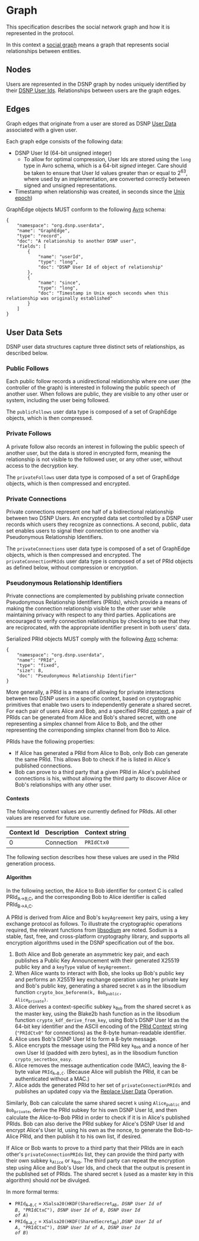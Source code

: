 # Graph

This specification describes the social network graph and how it is represented in the protocol.

In this context a [social graph](https://en.wikipedia.org/wiki/Social_graph) means a graph that represents social relationships between entities.

## Nodes

Users are represented in the DSNP graph by nodes uniquely identified by their [DSNP User Ids](Identifiers.md#dsnp-user-id).
Relationships between users are the graph edges.

## Edges

Graph edges that originate from a user are stored as DSNP [User Data](UserData.md) associated with a given user.

Each graph edge consists of the following data:
* DSNP User Id (64-bit unsigned integer)
  * To allow for optimal compression, User Ids are stored using the `long` type in Avro schema, which is a 64-bit _signed_ integer.
    Care should be taken to ensure that User Id values greater than or equal to 2<sup>63</sup>, where used by an implementation, are converted correctly between signed and unsigned representations.
* Timestamp when relationship was created, in seconds since the [Unix epoch](https://en.wikipedia.org/wiki/Unix_time))

GraphEdge objects MUST conform to the following [Avro](https://avro.apache.org) schema:

```
{
    "namespace": "org.dsnp.userdata",
    "name": "GraphEdge",
    "type": "record",
    "doc": "A relationship to another DSNP user",
    "fields": [
        {
            "name": "userId",
            "type": "long",
            "doc": "DSNP User Id of object of relationship"
        },
        {
            "name": "since",
            "type": "long",
            "doc": "Timestamp in Unix epoch seconds when this relationship was originally established"
        }
    ]
}
```

## User Data Sets

DSNP user data structures capture three distinct sets of relationships, as described below.

### Public Follows

Each public follow records a unidirectional relationship where one user (the controller of the graph) is interested in following the public speech of another user.
When follows are public, they are visible to any other user or system, including the user being followed.

The `publicFollows` user data type is composed of a set of GraphEdge objects, which is then compressed.

### Private Follows

A private follow also records an interest in following the public speech of another user, but the data is stored in encrypted form, meaning the relationship is not visible to the followed user, or any other user, without access to the decryption key.

The `privateFollows` user data type is composed of a set of GraphEdge objects, which is then compressed and encrypted.

### Private Connections

Private connections represent one half of a bidirectional relationship between two DSNP Users.
An encrypted data set controlled by a DSNP user records which users they recognize as connections.
A second, public, data set enables users to signal their connection to one another via Pseudonymous Relationship Identifiers.

The `privateConnections` user data type is composed of a set of GraphEdge objects, which is then compressed and encrypted.
The `privateConnectionPRIds` user data type is composed of a set of PRId objects as defined below, without compression or encryption.

### Pseudonymous Relationship Identifiers

Private connections are complemented by publishing private connection Pseudonymous Relationship Identifiers (PRIds), which provide a means of making the connection relationship visible to the other user while maintaining privacy with respect to any third parties.
Applications are encouraged to verify connection relationships by checking to see that they are reciprocated, with the appropriate identifier present in both users' data.

Serialized PRId objects MUST comply with the following [Avro](https://avro.apache.org) schema:

```
{
    "namespace": "org.dsnp.userdata",
    "name": "PRId",
    "type": "fixed",
    "size": 8,
    "doc": "Pseudonymous Relationship Identifier"
}
```

More generally, a PRId is a means of allowing for private interactions between two DSNP users in a specific context, based on cryptographic primitives that enable two users to independently generate a shared secret.
For each pair of users Alice and Bob, and a specified PRId [context](#contexts), a pair of PRIds can be generated from Alice and Bob's shared secret, with one representing a simplex channel from Alice to Bob, and the other representing the corresponding simplex channel from Bob to Alice.

PRIds have the following properties:
* If Alice has generated a PRId from Alice to Bob, only Bob can generate the same PRId. This allows Bob to check if he is listed in Alice's published connections.
* Bob can prove to a third party that a given PRId in Alice's published connections is his, without allowing the third party to discover Alice or Bob's relationships with any other user.

#### Contexts

The following context values are currently defined for PRIds. All other values are reserved for future use.

| Context Id | Description | Context string |
| --- | --- | --- |
| 0 | Connection | `PRIdCtx0` |

The following section describes how these values are used in the PRId generation process.

#### Algorithm

In the following section, the Alice to Bob identifier for context C is called PRId<sub>A→B,C</sub>, and the corresponding Bob to Alice identifier is called PRId<sub>B→A,C</sub>.

A PRId is derived from Alice and Bob's `keyAgreement` key pairs, using a key exchange protocol as follows. To illustrate the cryptographic operations required, the relevant functions from [libsodium](https://libsodium.org) are noted. Sodium is a stable, fast, free, and cross-platform cryptography library, and supports all encryption algorithms used in the DSNP specification out of the box.

1. Both Alice and Bob generate an asymmetric key pair, and each publishes a Public Key Announcement with their generated X25519 public key and a `keyType` value of `keyAgreement`.
1. When Alice wants to interact with Bob, she looks up Bob's public key and performs an X25519 key exchange operation using her private key and Bob's public key, generating a shared secret `k` as in the libsodium function <code>crypto_box_beforenm(k, Bob<sub>public</sub>, Alice<sub>private</sub>)</code>.
1. Alice derives a context-specific subkey <code>k<sub>Bob</sub></code> from the shared secret `k` as the master key, using the Blake2b hash function as in the libsodium function `crypto_kdf_derive_from_key`, using Bob's DSNP User Id as the 64-bit key identifier and the ASCII encoding of the [PRId Context](#contexts) string (`"PRIdCtx0"` for connections) as the 8-byte human-readable identifier.
1. Alice uses Bob's DSNP User Id to form a 8-byte message.
1. Alice encrypts the message using the PRId key <code>k<sub>Bob</sub></code> and a nonce of her own User Id (padded with zero bytes), as in the libsodium function `crypto_secretbox_easy`.
1. Alice removes the message authentication code (MAC), leaving the 8-byte value <code>PRId<sub>A→B,C</sub></code>.
  (Because Alice will publish the PRId, it can be authenticated without a MAC.)
1. Alice adds the generated PRId to her set of `privateConnectionPRIds` and publishes an updated copy via the [Replace User Data](UserData.md#replace-user-data-operation) Operation.

Similarly, Bob can calculate the same shared secret `k` using <code>Alice<sub>public</sub></code> and <code>Bob<sub>private</sub></code>, derive the PRId subkey for his own DSNP User Id, and then calculate the Alice-to-Bob PRId in order to check if it is in Alice's published PRIds.
Bob can also derive the PRId subkey for Alice's DSNP User Id and encrypt Alice's User Id, using his own as the nonce, to generate the Bob-to-Alice PRId, and then publish it to his own list, if desired.

If Alice or Bob wants to prove to a third party that their PRIds are in each other's `privateConnectionPRIds` list, they can provide the third party with their own subkey <code>k<sub>Alice</sub></code> or <code>k<sub>Bob</sub></code>. The third party can repeat the encryption step using Alice and Bob's User Ids, and check that the output is present in the published set of PRIds. The shared secret `k` (used as a master key in this algorithm) should _not_ be divulged.

In more formal terms:
* <code>PRId<sub>A→B,C</sub></code> = <code>XSalsa20(HKDF(SharedSecret<sub>AB</sub>, _DSNP User Id of B_, "PRIdCtx<i>C</i>"), _DSNP User Id of B_, _DSNP User Id of A_)</code>
* <code>PRId<sub>B→A,C</sub></code> = <code>XSalsa20(HKDF(SharedSecret<sub>AB</sub>),_DSNP User Id of A_, "PRIdCtx<i>C</i>"), _DSNP User Id of A_, _DSNP User Id of B_)</code>
